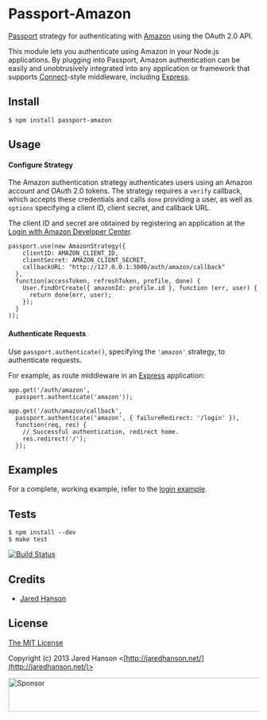 # Passport-Amazon

[Passport](https://github.com/jaredhanson/passport) strategy for authenticating
with [Amazon](http://www.amazon.com/) using the OAuth 2.0 API.

This module lets you authenticate using Amazon in your Node.js applications.  By
plugging into Passport, Amazon authentication can be easily and unobtrusively
integrated into any application or framework that supports
[Connect](http://www.senchalabs.org/connect/)-style middleware, including
[Express](http://expressjs.com/).

## Install

    $ npm install passport-amazon

## Usage

#### Configure Strategy

The Amazon authentication strategy authenticates users using an Amazon
account and OAuth 2.0 tokens.  The strategy requires a `verify` callback, which
accepts these credentials and calls `done` providing a user, as well as
`options` specifying a client ID, client secret, and callback URL.

The client ID and secret are obtained by registering an application at the
[Login with Amazon Developer Center](http://login.amazon.com/).

    passport.use(new AmazonStrategy({
        clientID: AMAZON_CLIENT_ID,
        clientSecret: AMAZON_CLIENT_SECRET,
        callbackURL: "http://127.0.0.1:3000/auth/amazon/callback"
      },
      function(accessToken, refreshToken, profile, done) {
        User.findOrCreate({ amazonId: profile.id }, function (err, user) {
          return done(err, user);
        });
      }
    ));

#### Authenticate Requests

Use `passport.authenticate()`, specifying the `'amazon'` strategy, to
authenticate requests.

For example, as route middleware in an [Express](http://expressjs.com/)
application:

    app.get('/auth/amazon',
      passport.authenticate('amazon'));

    app.get('/auth/amazon/callback', 
      passport.authenticate('amazon', { failureRedirect: '/login' }),
      function(req, res) {
        // Successful authentication, redirect home.
        res.redirect('/');
      });

## Examples

For a complete, working example, refer to the [login example](https://github.com/jaredhanson/passport-amazon/tree/master/examples/login).

## Tests

    $ npm install --dev
    $ make test

[![Build Status](https://secure.travis-ci.org/jaredhanson/passport-amazon.png)](http://travis-ci.org/jaredhanson/passport-amazon)

## Credits

  - [Jared Hanson](http://github.com/jaredhanson)

## License

[The MIT License](http://opensource.org/licenses/MIT)

Copyright (c) 2013 Jared Hanson <[http://jaredhanson.net/](http://jaredhanson.net/)>

<a target='_blank' rel='nofollow' href='https://app.codesponsor.io/link/vK9dyjRnnWsMzzJTQ57fRJpH/jaredhanson/passport-amazon'>  <img alt='Sponsor' width='888' height='68' src='https://app.codesponsor.io/embed/vK9dyjRnnWsMzzJTQ57fRJpH/jaredhanson/passport-amazon.svg' /></a>

